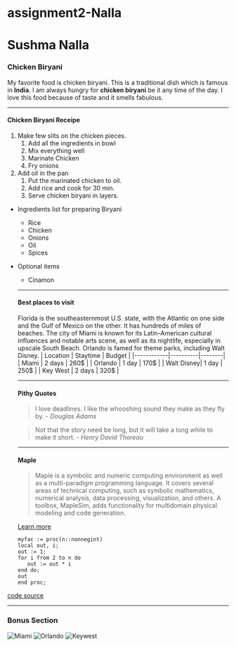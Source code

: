 # assignment2-Nalla
# Sushma Nalla
### Chicken Biryani 

My favorite food is chicken biryani. This is a traditional dish which is famous in **India**. I am always hungry for **chicken biryani** be it any time of the day. I love this food because of taste and it smells fabulous.

---

#### Chicken Biryani Receipe

1. Make few slits on the chicken pieces.     
    1. Add all the ingredients in bowl
    2. Mix everything well 
    3. Marinate Chicken
    4. Fry onions
2. Add oil in the pan 
    1. Put the marinated chicken to oil.
    2. Add rice and cook for 30 min.
    3. Serve chicken biryani in layers.

* Ingredients list for preparing Biryani
    * Rice
    * Chicken
    * Onions
    * Oil
    * Spices
* Optional items
    * Cinamon


    ---

    #### Best places to visit

    Florida is the southeasternmost U.S. state, with the Atlantic on one side and the Gulf of Mexico on the other. It has hundreds of miles of beaches. The city of Miami is known for its Latin-American cultural influences and notable arts scene, as well as its nightlife, especially in upscale South Beach. Orlando is famed for theme parks, including Walt Disney.
    | Location   | Staytime | Budget |
    |------------|----------|--------|
    | Miami      | 2 days   | 260$   |
    | Orlando    | 1 day    | 170$   |
    | Walt Disney| 1 day    | 250$   |
    | Key West   | 2 days   | 320$   |

    ---

    #### Pithy Quotes

    > I love deadlines. I like the whooshing sound they make as they fly by. - *Douglas Adams*

    > Not that the story need be long, but it will take a long while to make it short. - *Henry David Thoreau*

    ---

    #### Maple

    > Maple is a symbolic and numeric computing environment as well as a multi-paradigm programming language. It covers several areas of technical computing, such as symbolic mathematics, numerical analysis, data processing, visualization, and others. A toolbox, MapleSim, adds functionality for multidomain physical modeling and code generation.
    
    [Learn more](https://en.wikipedia.org/wiki/Maple_(software))

    ```
    myfac := proc(n::nonnegint)
   local out, i;
   out := 1;
   for i from 2 to n do
       out := out * i
   end do;
   out
   end proc;

   ```


[code source](https://en.wikipedia.org/wiki/Maple_(software))

---

### Bonus Section

![Miami](Images/Miami.jpg)
![Orlando](Images/Orlando.jpg)
![Keywest](Images/Keywest.jpg)








     










